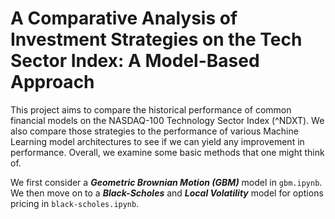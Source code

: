 # A Comparative Analysis of Investment Strategies on the Tech Sector Index: A Model-Based Approach

This project aims to compare the historical performance of common financial models
on the NASDAQ-100 Technology Sector Index (^NDXT). We also compare those strategies to the performance of various Machine Learning model architectures to see if we can yield any improvement in performance. Overall, we examine some basic methods that one might think of. 

We first consider a ***Geometric Brownian Motion (GBM)*** model in `gbm.ipynb`.
We then move on to a ***Black-Scholes*** and ***Local Volatility*** model for options pricing in `black-scholes.ipynb`.
